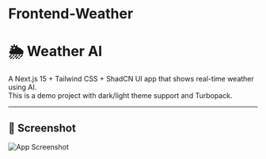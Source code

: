 ﻿# Frontend-Weather

 # 🌦️ Weather AI

A Next.js 15 + Tailwind CSS + ShadCN UI app that shows real-time weather using AI.  
This is a demo project with dark/light theme support and Turbopack.

---

## 📸 Screenshot

![App Screenshot](./final-img.png)

